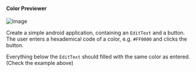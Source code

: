 #### Color Previewer

![Image](http://i.imgur.com/83diMs5.jpg)

Create a simple android application, containing an `EditText` and a button.  
The user enters a hexademical code of a color, e.g. `#FF0000` and clicks the button.  

Everything  below the `EditText` should filled with the same color as entered. (Check the example above)  

